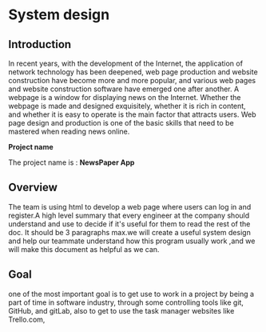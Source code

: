 System design
========
## Introduction
In recent years, with the development of the Internet, the application of network technology has been deepened, web page production and website construction
have become more and more popular, and various web pages and website construction software have emerged one after another.
A webpage is a window for displaying news on the Internet.
Whether the webpage is made and designed exquisitely, whether it is rich in content, and whether it is easy to operate is the main factor that attracts users.
Web page design and production is one of the basic skills that need to be mastered when reading news online.



__Project name__

The project name is : **NewsPaper App**

## Overview
The team is using html to develop a web page where users can log in and register.A high level summary that every engineer at the company should understand and use to decide if it's useful for them to read the rest of the doc. It should be 3 paragraphs max.we will create a useful system design and help our teammate understand how this program usually work ,and we will make this document as helpful as we can.

## Goal
one of the most important goal is to get use to work in a project by being a part of time in software industry, through some controlling tools like git, GitHub, and gitLab, also to get to use the task manager websites like Trello.com,


